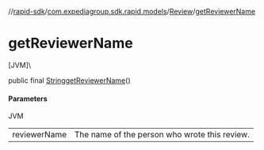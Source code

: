 //[rapid-sdk](../../../index.md)/[com.expediagroup.sdk.rapid.models](../index.md)/[Review](index.md)/[getReviewerName](get-reviewer-name.md)

# getReviewerName

[JVM]\

public final [String](https://docs.oracle.com/javase/8/docs/api/java/lang/String.html)[getReviewerName](get-reviewer-name.md)()

#### Parameters

JVM

| | |
|---|---|
| reviewerName | The name of the person who wrote this review. |
